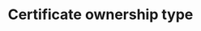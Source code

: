 ---
title: 'Certificate ownership type'
field: 'is.certificate.ownership'
slug: 'is-certificate-ownership'
description: 'Whether a certificate covers individual or group owners'
comment: 'Select from control list'
required: False
vocabulary: 'vocabulary.txt'
module: 'Certificate'
cluster: 'Certification'
policy: 'Controlled value. Single select from control list.'
layout: 'home'
---